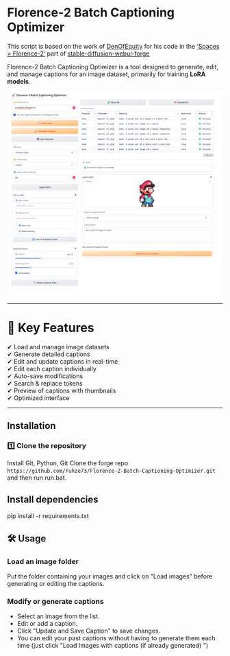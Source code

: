 # Florence-2 Batch Captioning Optimizer

This script is based on the work of [DenOfEquity](https://github.com/DenOfEquity) for his code in the [‘Spaces > Florence-2‘](https://github.com/lllyasviel/stable-diffusion-webui-forge/tree/main/extensions-builtin/forge_space_florence_2) part of [stable-diffusion-webui-forge](https://github.com/lllyasviel/stable-diffusion-webui-forge)

Florence-2 Batch Captioning Optimizer is a tool designed to generate, edit, and manage captions for an image dataset, primarily for training **LoRA models**.  

![image](https://raw.githubusercontent.com/Fuhze73/Florence-2-Batch-Captioning-Optimizer/refs/heads/main/screen2.png)

---

# 📌 Key Features

✔ Load and manage image datasets  
✔ Generate detailed captions  
✔ Edit and update captions in real-time  
✔ Edit each caption individually  
✔ Auto-save modifications  
✔ Search & replace tokens  
✔ Preview of captions with thumbnails  
✔ Optimized interface  

---

##  Installation

### 1️⃣ Clone the repository

Install Git, Python, Git Clone the forge repo `https://github.com/Fuhze73/Florence-2-Batch-Captioning-Optimizer.git` and then run run.bat.

## Install dependencies


pip install -r requirements.txt


## 🛠 Usage

### Load an image folder

Put the folder containing your images and click on "Load images" before generating or editing the captions.

### Modify or generate captions

- Select an image from the list.
- Edit or add a caption.
- Click "Update and Save Caption" to save changes.
- You can edit your past captions without having to generate them each time (just click "Load Images with captions (if already generated) ")



